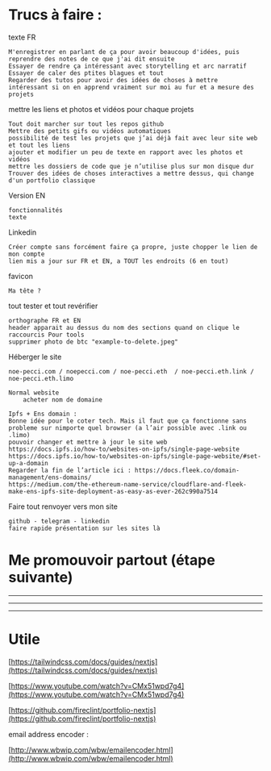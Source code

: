 # Trucs à faire :

texte FR

    M'enregistrer en parlant de ça pour avoir beaucoup d'idées, puis reprendre des notes de ce que j'ai dit ensuite
    Essayer de rendre ça intéressant avec storytelling et arc narratif
    Essayer de caler des ptites blagues et tout
    Regarder des tutos pour avoir des idées de choses à mettre
    intéressant si on en apprend vraiment sur moi au fur et a mesure des projets

mettre les liens et photos et vidéos pour chaque projets

    Tout doit marcher sur tout les repos github
    Mettre des petits gifs ou vidéos automatiques
    possibilité de test les projets que j’ai déjà fait avec leur site web et tout les liens
    ajouter et modifier un peu de texte en rapport avec les photos et vidéos
    mettre les dossiers de code que je n’utilise plus sur mon disque dur
    Trouver des idées de choses interactives a mettre dessus, qui change d'un portfolio classique

Version EN

    fonctionnalités
    texte

Linkedin

    Créer compte sans forcément faire ça propre, juste chopper le lien de mon compte
    lien mis a jour sur FR et EN, a TOUT les endroits (6 en tout)

favicon

    Ma tête ?

tout tester et tout revérifier

    orthographe FR et EN
    header apparait au dessus du nom des sections quand on clique le raccourcis Pour tools
    supprimer photo de btc "example-to-delete.jpeg"

Héberger le site

    noe-pecci.com / noepecci.com / noe-pecci.eth  / noe-pecci.eth.link / noe-pecci.eth.limo

    Normal website
        acheter nom de domaine

    Ipfs + Ens domain :
    Bonne idée pour le coter tech. Mais il faut que ça fonctionne sans probleme sur nimporte quel browser (a l’air possible avec .link ou .limo)
    pouvoir changer et mettre à jour le site web
    https://docs.ipfs.io/how-to/websites-on-ipfs/single-page-website
    https://docs.ipfs.io/how-to/websites-on-ipfs/single-page-website/#set-up-a-domain
    Regarder la fin de l’article ici : https://docs.fleek.co/domain-management/ens-domains/
    https://medium.com/the-ethereum-name-service/cloudflare-and-fleek-make-ens-ipfs-site-deployment-as-easy-as-ever-262c990a7514

Faire tout renvoyer vers mon site

    github - telegram - linkedin
    faire rapide présentation sur les sites là

# Me promouvoir partout (étape suivante)

---

---

---

# Utile

[https://tailwindcss.com/docs/guides/nextjs](https://tailwindcss.com/docs/guides/nextjs)

[https://www.youtube.com/watch?v=CMx51wpd7g4](https://www.youtube.com/watch?v=CMx51wpd7g4)

[https://github.com/fireclint/portfolio-nextjs](https://github.com/fireclint/portfolio-nextjs)

email address encoder :

[http://www.wbwip.com/wbw/emailencoder.html](http://www.wbwip.com/wbw/emailencoder.html)
